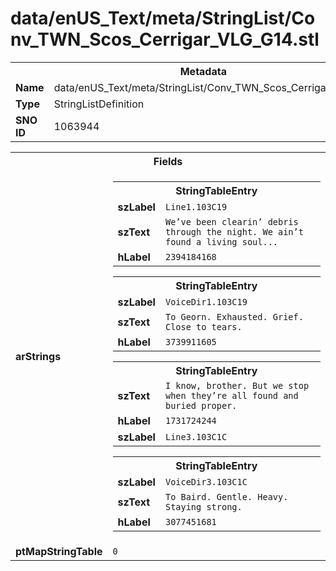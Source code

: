<h1>data/enUS_Text/meta/StringList/Conv_TWN_Scos_Cerrigar_VLG_G14.stl</h1><table><tr><th colspan="100%">Metadata</th></tr><tr><td><b>Name</b></td><td>data/enUS_Text/meta/StringList/Conv_TWN_Scos_Cerrigar_VLG_G14.stl</td></tr><tr><td><b>Type</b></td><td>StringListDefinition</td></tr><tr><td><b>SNO ID</b></td><td>1063944</td></tr></table>

<table><tr><th colspan="100%">Fields</th></tr><tr><td><b>arStrings</b></td><td><table><tr><th colspan="100%">StringTableEntry</th></tr><tr><td><b>szLabel</b></td><td><code>Line1.103C19</code></td></tr><tr><td><b>szText</b></td><td><code>We’ve been clearin’ debris through the night. We ain’t found a living soul...</code></td></tr><tr><td><b>hLabel</b></td><td><code>2394184168</code></td></tr></table>


<table><tr><th colspan="100%">StringTableEntry</th></tr><tr><td><b>szLabel</b></td><td><code>VoiceDir1.103C19</code></td></tr><tr><td><b>szText</b></td><td><code>To Georn. Exhausted. Grief. Close to tears.</code></td></tr><tr><td><b>hLabel</b></td><td><code>3739911605</code></td></tr></table>


<table><tr><th colspan="100%">StringTableEntry</th></tr><tr><td><b>szText</b></td><td><code>I know, brother. But we stop when they’re all found and buried proper.</code></td></tr><tr><td><b>hLabel</b></td><td><code>1731724244</code></td></tr><tr><td><b>szLabel</b></td><td><code>Line3.103C1C</code></td></tr></table>


<table><tr><th colspan="100%">StringTableEntry</th></tr><tr><td><b>szLabel</b></td><td><code>VoiceDir3.103C1C</code></td></tr><tr><td><b>szText</b></td><td><code>To Baird. Gentle. Heavy. Staying strong.</code></td></tr><tr><td><b>hLabel</b></td><td><code>3077451681</code></td></tr></table>


</td></tr><tr><td><b>ptMapStringTable</b></td><td><code>0</code></td></tr></table>

